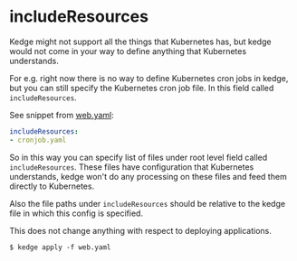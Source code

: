 # includeResources

Kedge might not support all the things that Kubernetes has, but kedge would not
come in your way to define anything that Kubernetes understands.

For e.g. right now there is no way to define Kubernetes cron jobs in kedge,
but you can still specify the Kubernetes cron job file. In this field called
`includeResources`.

See snippet from [web.yaml](web.yaml):

```yaml
includeResources:
- cronjob.yaml
```

So in this way you can specify list of files under root level field called
`includeResources`. These files have configuration that Kubernetes understands,
kedge won't do any processing on these files and feed them directly to
Kubernetes.

Also the file paths under `includeResources` should be relative to the kedge file
in which this config is specified.

This does not change anything with respect to deploying applications.

```console
$ kedge apply -f web.yaml
```
